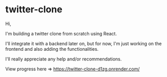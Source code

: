 # twitter-clone

Hi, 

I'm building a twitter clone from scratch using React.

I'll integrate it with a backend later on, but for now, I'm just working on the frontend and also adding the functionalities.

I'll really appreciate any help and/or recommendations.

View progress here => https://twitter-clone-d1zg.onrender.com/

